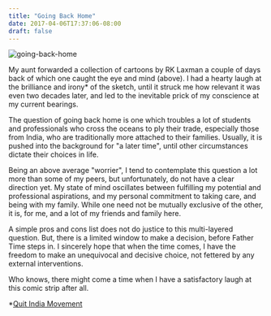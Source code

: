 ```yaml
---
title: "Going Back Home"
date: 2017-04-06T17:37:06-08:00
draft: false
---
```


![going-back-home](/home.png)
&nbsp;

My aunt forwarded a collection of cartoons by RK Laxman a couple of days back of which one caught the eye and mind (above). I had a hearty laugh at the brilliance and irony* of the sketch, until it struck me how relevant it was even two decades later, and led to the inevitable prick of my conscience at my current bearings. 

The question of going back home is one which troubles a lot of students and professionals who cross the oceans to ply their trade, especially those from India, who are traditionally more attached to their families. Usually, it is pushed into the background for "a later time", until other circumstances dictate their choices in life. 

Being an above average "worrier", I tend to contemplate this question a lot more than some of my peers, but unfortunately, do not have a clear direction yet. My state of mind oscillates between fulfilling my potential and professional aspirations, and my personal commitment to taking care, and being with my family. While one need not be mutually exclusive of the other, it is, for me, and a lot of my friends and family here. 

A simple pros and cons list does not do justice to this multi-layered question. But, there is a limited window to make a decision, before Father Time steps in. I sincerely hope that when the time comes, I have the freedom to make an unequivocal and decisive choice, not fettered by any external interventions. 

Who knows, there might come a time when I have a satisfactory laugh at this comic strip after all. 


*[Quit India Movement](https://en.wikipedia.org/wiki/Quit_India_Movement)